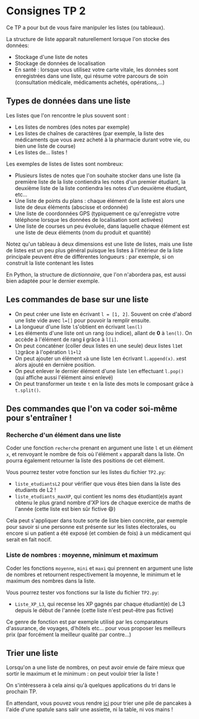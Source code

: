 # Consignes TP 2

Ce TP a pour but de vous faire manipuler les listes (ou tableaux).

La structure de liste apparaît naturellement lorsque l'on stocke des données:

- Stockage d'une liste de notes
- Stockage de données de localisation
- En santé : lorsque vous utilisez votre carte vitale, les données sont enregistrées dans une liste, qui résume votre parcours de soin (consultation médicale, médicaments achetés, opérations,...)

## Types de données dans une liste

Les listes que l'on rencontre le plus souvent sont :
- Les listes de nombres (des notes par exemple)
- Les listes de chaînes de caractères (par exemple, la liste des médicaments que vous avez acheté à la pharmacie durant votre vie, ou bien une liste de course)
- Les listes de... listes !

Les exemples de listes de listes sont nombreux:
- Plusieurs listes de notes que l'on souhaite stocker dans une liste (la première liste de la liste contiendra les notes d'un premier étudiant, la deuxième liste de la liste contiendra les notes d'un deuxième étudiant, etc...
- Une liste de points du plans : chaque élément de la liste est alors une liste de deux éléments (abscisse et ordonnée)
- Une liste de coordonnées GPS (typiquement ce qu'enregistre votre téléphone lorsque les données de localisation sont activées)
- Une liste de courses un peu évoluée, dans laquelle chaque élément est une liste de deux éléments (nom du produit et quantité)

Notez qu'un tableau à deux dimensions est une liste de listes, mais une liste de listes est un peu plus général puisque les listes à l'intérieur de la liste principale peuvent être de différentes longueurs : par exemple, si on construit la liste contenant les listes  

En Python, la structure de *dictionnaire*, que l'on n'abordera pas, est aussi bien adaptée pour le dernier exemple.

## Les commandes de base sur une liste
- On peut créer une liste en écrivant `l = [1, 2]`. Souvent on crée d'abord une liste
vide avec `l=[]` pour pouvoir la remplir ensuite.
- La longueur d'une liste `l`s'obtient en écrivant `len(l)`
- Les éléments d'une liste ont un rang (ou indice), allant de **0** à `len(l)`.
On accède à l'élément de rang **i** grâce à `l[i]`.
- On peut concaténer (coller deux listes en une seule) deux listes `l1`et `l2`grâce à l'opération `l1+l2`
- On peut ajouter un élément `x`à une liste `l`en écrivant `l.append(x)`. `x`est alors ajouté en dernière position.
- On peut enlever le dernier élément d'une liste `l`en effectuant `l.pop()` (qui affiche aussi l'élément ainsi enlevé)
- On peut transformer un texte `t` en la liste des mots le composant grâce à `t.split()`.

## Des commandes que l'on va coder soi-même pour s'entraîner !


### Recherche d'un élément dans une liste

Coder une fonction `recherche` prenant en argument une liste `l` et un élément `x`, et renvoyant le nombre de fois où l'élément `x` apparaît dans la liste. On pourra également retourner la liste des positions de cet élément.

Vous pourrez tester votre fonction sur les listes du fichier `TP2.py`:
- `liste_etudiantsL2` pour vérifier que vous êtes bien dans la liste des étudiants de L2 !
- `liste_etudiants_maxXP`, qui contient les noms des étudiant(e)s ayant obtenu le plus grand nombre d'XP lors de chaque exercice de maths de l'année (cette liste est bien sûr fictive :smile:)


Cela peut s'appliquer dans toute sorte de liste bien concrète, par exemple pour savoir si une personne est présente sur les listes électorales, ou encore si un patient a été exposé (et combien de fois) à un médicament qui serait en fait nocif.


### Liste de nombres : moyenne, minimum et maximum

Coder les fonctions `moyenne`, `mini` et `maxi` qui prennent en argument une liste de nombres et retournent respectivement la moyenne, le minimum et le maximum des nombres dans la liste.

Vous pourrez tester vos fonctions sur la liste du fichier `TP2.py`:
- `Liste_XP_L3`, qui recense les XP gagnés par chaque étudiant(e) de L3 depuis le début de l'année (cette liste n'est peut-être pas fictive)

Ce genre de fonction est par exemple utilisé par les comparateurs d'assurance, de voyages, d'hôtels etc... pour vous proposer les meilleurs prix (par forcément la meilleur qualité par contre...)


## Trier une liste

Lorsqu'on a une liste de nombres, on peut avoir envie de faire mieux que sortir le maximum et le minimum : on peut vouloir trier la liste !

On s'intéressera à cela ainsi qu'à quelques applications du tri dans le prochain TP.

En attendant, vous pouvez vous rendre [ici](https://plm.telecomnancy.univ-lorraine.fr/#/ui/lessons/sort.pancake/) pour trier une pile de pancakes à l'aide d'une spatule sans salir une assiette, ni la table, ni vos mains !
